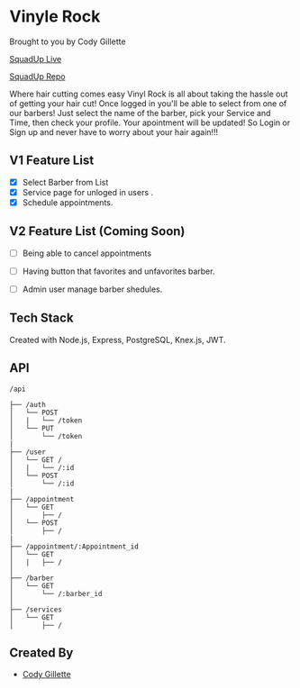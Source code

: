 # Vinyle Rock
Brought to you by Cody Gillette

[SquadUp Live](https://squadup.now.sh "Live Site")

[SquadUp Repo](https://github.com/cgillette12/Squad-up-Client "Front End Repo")

Where hair cutting comes easy Vinyl Rock is all about taking the hassle out of getting your hair cut!
Once logged in you'll be able to select from one of our barbers! Just select the name of the barber, pick your Service and Time, then check your profile. Your apointment will be updated! So Login or Sign up and never have to worry about your hair again!!!


## V1 Feature List
- [x] Select Barber from List
- [x] Service page for unloged in users .
- [x] Schedule appointments. 

## V2 Feature List (Coming Soon)
- [ ] Being able to cancel appointments
- [ ] Having button that favorites and unfavorites barber.  
- [ ] Admin user manage barber shedules.



## Tech Stack
Created with Node.js, Express, PostgreSQL, Knex.js, JWT. 

## API 
```
/api

├── /auth
│   └── POST
│   |   └── /token
│   └── PUT
│       └── /token
|
├── /user
│   └── GET /
│   |   └── /:id
│   └── POST
│       └── /:id
|
├── /appointment
│   └── GET
│       ├── /
│   └── POST
│       ├── /
|
├── /appointment/:Appointment_id
│   └── GET
│   |   ├── /
│
├── /barber
│   └── GET
│       └── /:barber_id
│ 
├── /services
│   └── GET
│       ├── /
```

## Created By
* [Cody Gillette](https://github.com/cgillette12 "Cody's Github")

